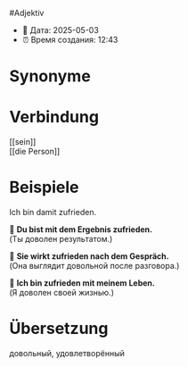 #Adjektiv
- 📍 Дата: 2025-05-03
- ⏰ Время создания: 12:43
# Synonyme

# Verbindung 
[[sein]]  
[[die Person]]
# Beispiele
Ich bin damit zufrieden.

🔹 **Du bist mit dem Ergebnis zufrieden.**  
(Ты доволен результатом.)

🔹 **Sie wirkt zufrieden nach dem Gespräch.**  
(Она выглядит довольной после разговора.)

🔹 **Ich bin zufrieden mit meinem Leben.**  
(Я доволен своей жизнью.)
# Übersetzung
довольный, удовлетворённый